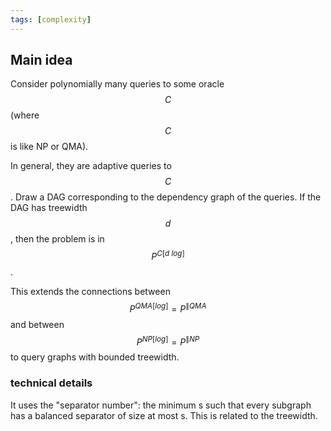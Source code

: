 ```yaml
---
tags: [complexity]
---
```


## Main idea

Consider polynomially many queries to some oracle $$C$$ (where $$C$$ is like NP or QMA).

In general, they are adaptive queries to $$C$$. Draw a DAG corresponding to the dependency graph of the queries.
If the DAG has treewidth $$d$$, then the problem is in $$P^{C[d\ log]}$$.

This extends the connections between
$$P^{QMA[log]} = P^{\|QMA}$$ and  between $$P^{NP[log]} = P^{\|NP}$$ to query graphs with bounded treewidth. 


### technical details

It uses the "separator number": the minimum s such that every subgraph has a balanced separator of size at most s. This is related to the treewidth.
